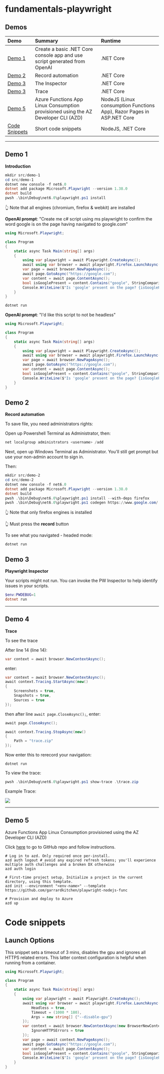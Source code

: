 # fundamentals-playwright

## Demos

| Demo | Summary | Runtime |
| :- | :- | :- |
| [Demo 1](#demo-1) | Create a basic .NET Core console app and use script generated from OpenAI | .NET Core |
| [Demo 2](#demo-2) | Record automation | .NET Core |
| [Demo 3](#demo-3) | The Inspector | .NET Core |
| [Demo 3](#demo-3) | Trace | .NET Core |
| [Demo 5](#demo-5) | Azure Functions App Linux Consumption provisioned using the AZ Developer CLI (AZD) | NodeJS (Linux consumption Functions App), Razor Pages in ASP.NET Core |
| [Code Snippets](#code-snippets) | Short code snippets | NodeJS, .NET Core |



---

## Demo 1

**Introduction**

```powershell
mkdir src/demo-1
cd src/demo-1
dotnet new console -f net6.0
dotnet add package Microsoft.Playwright --version 1.38.0
dotnet build
pwsh .\bin\Debug\net6.0\playwright.ps1 install
```

👆 Note that all engines (chromium, firefox & webkit) are installed

**OpenAI prompt**: "Create me c# script using ms playwright to confirm the word google is on the page having navigated to google.com"

```c#
using Microsoft.Playwright;

class Program
{
    static async Task Main(string[] args)
    {
        using var playwright = await Playwright.CreateAsync();
        await using var browser = await playwright.Firefox.LaunchAsync();
        var page = await browser.NewPageAsync();
        await page.GotoAsync("https://google.com");
        var content = await page.ContentAsync();
        bool isGooglePresent = content.Contains("google", StringComparison.OrdinalIgnoreCase);
        Console.WriteLine($"Is 'google' present on the page? {isGooglePresent}");
    }
}
```

```powershell
dotnet run
```

**OpenAI prompt**: "I'd like this script to not be headless" 

```c#
using Microsoft.Playwright;

class Program
{
    static async Task Main(string[] args)
    {
        using var playwright = await Playwright.CreateAsync();
        await using var browser = await playwright.Firefox.LaunchAsync(new BrowserTypeLaunchOptions { Headless = false });
        var page = await browser.NewPageAsync();
        await page.GotoAsync("https://google.com");
        var content = await page.ContentAsync();
        bool isGooglePresent = content.Contains("google", StringComparison.OrdinalIgnoreCase);
        Console.WriteLine($"Is 'google' present on the page? {isGooglePresent}");
    }
}
```

## Demo 2

**Record automation**

To save file, you need administrators rights:

Open up Powershell Terminal as Administrator, then:

```powershell
net localgroup administrators <username> /add
```

Next, open up Windows Terminal as Administrator.  You'll still get prompt but use your non-admin account to sign in.  

Then:

```powershell
mkdir src/demo-2
cd src/demo-2
dotnet new console -f net6.0
dotnet add package Microsoft.Playwright --version 1.38.0
dotnet build
pwsh .\bin\Debug\net6.0\playwright.ps1 install --with-deps firefox
pwsh .\bin\Debug\net6.0\playwright.ps1 codegen https://www.google.com/ -o ./Program.cs -b firefox
```

👆 Note that only firefox engines is installed

👆 Must press the **record** button

To see what you navigated - headed mode:
```
dotnet run
```


## Demo 3

**Playwright Inspector**

Your scripts might not run.  You can invoke the PW Inspector to help identify issues in your scripts.

```powershell
$env:PWDEBUG=1
dotnet run
```


---

## Demo 4

**Trace**

To see the trace

After line 14 (line 14):

```csharp
var context = await browser.NewContextAsync();
```

enter:

```csharp
var context = await browser.NewContextAsync();
await context.Tracing.StartAsync(new()
{
    Screenshots = true,
    Snapshots = true,
    Sources = true
});
```

then after line `await page.CloseAsync();`, enter:

```csharp
await page.CloseAsync();

await context.Tracing.StopAsync(new()
{
    Path = "trace.zip"
});
```

Now enter this to rerecord your navigation:

```
dotnet run
```

To view the trace:

```powershell
pwsh .\bin\Debug\net6.0\playwright.ps1 show-trace .\trace.zip
```

Example Trace:

![](./assets/2023-09-09-19-41-39.png)

---


## Demo 5

Azure Functions App Linux Consumption provisioned using the AZ Developer CLI (AZD)

Click [here](https://github.com/garrardkitchen/playwright-nodejs-func) to go to GitHub repo and follow instructions.

```
# Log in to azd. Only required once per-install.
azd auth logout # avoid any expired refresh tokens; you'll experience multiple auth challenges and a broken DX otherwise
azd auth login

# First-time project setup. Initialize a project in the current directory, using this template. 
azd init --environment "<env-name>" --template https://github.com/garrardkitchen/playwright-nodejs-func

# Provision and deploy to Azure
azd up
```

# Code snippets

## Launch Options

This snippet sets a timeout of 3 mins, disables the gpu and ignores all HTTPS related errors. This latter context configuration is helpful when running from a container.

```c#
using Microsoft.Playwright;

class Program
{
    static async Task Main(string[] args)
    {
        using var playwright = await Playwright.CreateAsync();
        await using var browser = await playwright.Firefox.LaunchAsync(new BrowserTypeLaunchOptions{
            Headless = true,
            Timeout = (1000 * 180),
            Args = new string[] {"--disable-gpu"}
        });
        var context = await browser.NewContextAsync(new BrowserNewContextOptions{
            IgnoreHTTPSErrors = true
        });
        var page = await context.NewPageAsync();
        await page.GotoAsync("https://google.com");
        var content = await page.ContentAsync();
        bool isGooglePresent = content.Contains("google", StringComparison.OrdinalIgnoreCase);
        Console.WriteLine($"Is 'google' present on the page? {isGooglePresent}");
    }
}
```